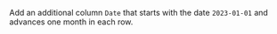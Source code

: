 Add an additional column `Date` that starts with the date `2023-01-01` and advances one month in each row.